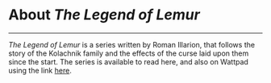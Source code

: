 # **About _The Legend of Lemur_**
---
*The Legend of Lemur* is a series written by Roman Illarion, that follows the story of the Kolachnik family and the effects of the curse laid upon them since the start. The series is available to read here, and also on Wattpad using the link [here](https://www.wattpad.com/user/RomanIllarion).
